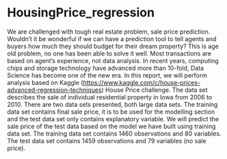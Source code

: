 # HousingPrice_regression

We are challenged with tough real estate problem, sale price prediction. Wouldn’t it be wonderful if we can have a prediction tool to tell agents and buyers how much they should budget for their dream property? This is age old problem, no one has been able to solve it well. Most transactions are based on agent’s experience, not data analysis. In recent years, computing chips and storage technology have advanced more than 10-fold, Data Science has become one of the new era. In this report, we will perform analysis based on Kaggle (https://www.kaggle.com/c/house-prices-advanced-regression-techniques) House Price challenge.
The data set describes the sale of individual residential property in Iowa from 2006 to 2010. There are two data sets presented, both large data sets. The training data set contains final sale price, it is to be used for the modelling section and the test data set only contains explanatory variable. We will predict the sale price of the test data based on the model we have built using training data set. The training data set contains 1460 observations and 80 variables. The test data set contains 1459 observations and 79 variables (no sale price).
